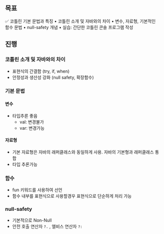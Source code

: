 
## 목표
✅ 코틀린 기본 문법과 특징
•	코틀린 소개 및 자바와의 차이
•	변수, 자료형, 기본적인 함수 문법
•	null-safety 개념
•	실습: 간단한 코틀린 콘솔 프로그램 작성

## 진행

### 코틀린 소개 및 자바와의 차이

- 표현식의 간결함 (try, if, when)
- 안정성과 생산성 강화 (null safety, 확장함수)

### 기본 문법

#### 변수
- 타입추론 좋음
    - val: 변경불가
    - var: 변경가능

#### 자료형
- 기본 자료형은 자바의 래퍼클래스와 동일하게 사용. 자바의 기본형과 래퍼클래스 통합
- 타입 추론가능

### 함수
- fun 키워드를 사용하여 선언
- 함수 내부를 표현식으로 사용할경우 표현식으로 단순하게 처리 가능

### null-safety
- 기본적으로 Non-Null
- 안전 호출 연산자 `?.` , 엘비스 연산자 `?:`

